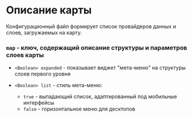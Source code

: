 # Описание карты

Конфигурационный файл формирует список провайдеров данных и слоев, загружаемых на карту.

### `map` - ключ, содержащий описание структуры и параметров слоев карты

- `<Boolean> expanded` - показывает виджет "мета-меню" на структуры слоев первого уровня

- `<Boolean> list` - стиль мета-меню:
  - `true` - выпадающий список, адаптированный под мобильные интерфейсы
  - `false` - горизонтальное меню для десктопов

  



